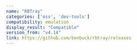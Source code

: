 ```yaml
---
name: "RBTray"
categories: ['oss', 'dev-tools']
compatibility: emulation
display_result: "Compatible"
version_from: "v4.14"
link: https://github.com/benbuck/rbtray/releases
---
```

